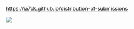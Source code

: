 https://ia7ck.github.io/distribution-of-submissions

![](https://user-images.githubusercontent.com/23146842/104829775-59e0d400-58ba-11eb-8717-84f8c0664c87.png)
